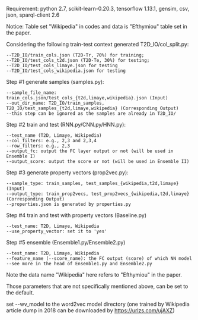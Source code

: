 Requirement:
    python 2.7, scikit-learn-0.20.3, tensorflow 1.13.1, gensim, csv, json, sparql-client 2.6

Notice: Table set "Wikipedia" in codes and data is "Efthymiou" table set in the paper.
    
Considering the following train-test context generated T2D_IO/col_split.py: 
    
    --T2D_IO/train_cols.json (T2D-Tr, 70%) for training;
    --T2D_IO/test_cols_t2d.json (T2D-Te, 30%) for testing;
    --T2D_IO/test_cols_limaye.json for testing
    --T2D_IO/test_cols_wikipedia.json for testing

Step #1 generate samples (samples.py):
    
    --sample_file_name: train_cols.json/test_cols_{t2d,limaye,wikipedia}.json (Input)
    --out_dir_name: T2D_IO/train_samples, T2D_IO/test_samples_{t2d,limaye,wikipedia} (Corresponding Output)
    --this step can be ignored as the samples are already in T2D_IO/

Step #2 train and test (RNN.py/CNN.py/HNN.py):
    
    --test_name (T2D, Limaye, Wikipedia)
    --col_filters: e.g., 2,3 and 2,3,4
    --row_filters: e.g., 2,3
    --output_fc: output the FC layer output or not (will be used in Ensemble I)
    --output_score: output the score or not (will be used in Ensemble II)
    
Step #3 generate property vectors (prop2vec.py):

    --sample_type: train_samples, test_samples_{wikipedia,t2d,limaye} (Input)
    --output_type: train_prop2vecs, test_prop2vecs_{wikipedia,t2d,limaye} (Corresponding Output)
    --properties.json is generated by properties.py

Step #4 train and test with property vectors (Baseline.py)
    
    --test_name: T2D, Limaye, Wikipedia
    --use_property_vector: set it to 'yes'
    
Step #5 ensemble (Ensemble1.py/Ensemble2.py)
    
    --test_name: T2D, Limaye, Wikipedia
    --feature_name (--score_name): the FC output (score) of which NN model 
    --see more in the head of Ensemble1.py and Ensemble2.py
    
Note the data name "Wikipedia" here refers to "Efthymiou" in the paper.

Those parameters that are not specifically mentioned above, can be set to the default.

set --wv_model to the word2vec model directory (one trained by Wikipedia article dump in 2018 can be downloaded by https://urlzs.com/ujAXZ)
